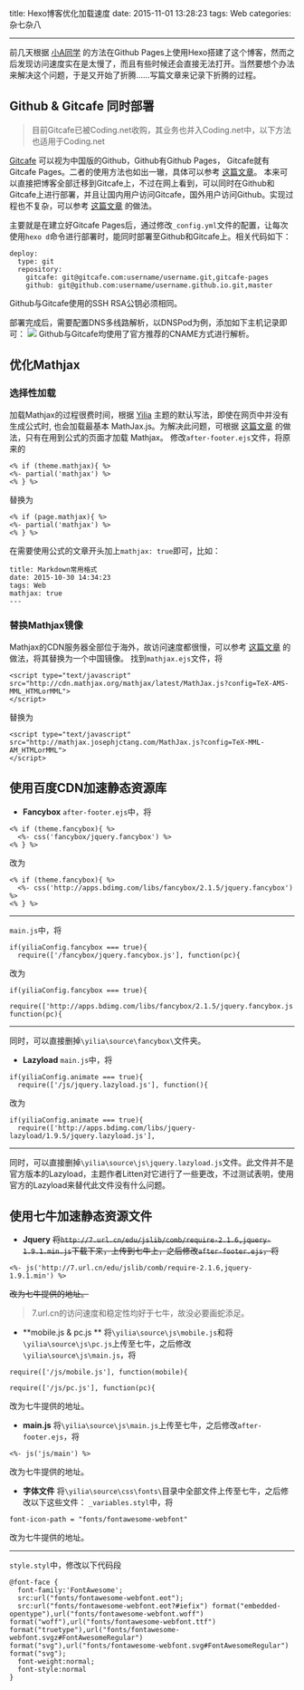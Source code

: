 title: Hexo博客优化加载速度
date: 2015-11-01 13:28:23
tags: Web
categories: 杂七杂八

---

前几天根据 [小A同学](http://caoyudong.com/) 的方法在Github Pages上使用Hexo搭建了这个博客，然而之后发现访问速度实在是太慢了，而且有些时候还会直接无法打开。当然要想个办法来解决这个问题，于是又开始了折腾……写篇文章来记录下折腾的过程。

<!--more-->

## Github & Gitcafe 同时部署
> 目前Gitcafe已被Coding.net收购，其业务也并入Coding.net中，以下方法也适用于Coding.net

[Gitcafe](https://gitcafe.com/) 可以视为中国版的Github，Github有Github Pages， Gitcafe就有Gitcafe Pages。二者的使用方法也如出一辙，具体可以参考 [这篇文章](http://blog.devtang.com/blog/2014/06/02/use-gitcafe-to-host-blog/)。
本来可以直接把博客全部迁移到Gitcafe上，不过在网上看到，可以同时在Github和Gitcafe上进行部署，并且让国内用户访问Gitcafe，国外用户访问Github。实现过程也不复杂，可以参考 [这篇文章](http://blog.yuanbin.me/posts/2014/05/multi-deployment-with-hexo.html) 的做法。

主要就是在建立好Gitcafe Pages后，通过修改`_config.yml`文件的配置，让每次使用`hexo d`命令进行部署时，能同时部署至Github和Gitcafe上。相关代码如下：
```
deploy:
  type: git
  repository: 
    gitcafe: git@gitcafe.com:username/username.git,gitcafe-pages
    github: git@github.com:username/username.github.io.git,master
```
Github与Gitcafe使用的SSH RSA公钥必须相同。

部署完成后，需要配置DNS多线路解析，以DNSPod为例，添加如下主机记录即可：
![](http://gmf.shengnengjin.cn/web20151101141232.png)
Github与Gitcafe均使用了官方推荐的CNAME方式进行解析。

## 优化Mathjax
### 选择性加载
加载Mathjax的过程很费时间，根据 [Yilia](https://github.com/litten/hexo-theme-yilia) 主题的默认写法，即使在网页中并没有生成公式时, 也会加载最基本 MathJax.js。为解决此问题，可根据 [这篇文章](http://lukang.me/2014/mathjax-for-hexo.html) 的做法，只有在用到公式的页面才加载 Mathjax。
修改`after-footer.ejs`文件，将原来的
```
<% if (theme.mathjax){ %>
<%- partial('mathjax') %>
<% } %>
```
替换为
```
<% if (page.mathjax){ %>
<%- partial('mathjax') %>
<% } %>
```
在需要使用公式的文章开头加上`mathjax: true`即可，比如：
```
title: Markdown常用格式
date: 2015-10-30 14:34:23
tags: Web
mathjax: true
---
```

### 替换Mathjax镜像
Mathjax的CDN服务器全部位于海外，故访问速度都很慢，可以参考 [这篇文章](http://blog.josephjctang.com/2015/03/github/) 的做法，将其替换为一个中国镜像。
找到`mathjax.ejs`文件，将
```
<script type="text/javascript" src="http://cdn.mathjax.org/mathjax/latest/MathJax.js?config=TeX-AMS-MML_HTMLorMML">
</script>
```
替换为
```
<script type="text/javascript" src="http://mathjax.josephjctang.com/MathJax.js?config=TeX-MML-AM_HTMLorMML">
</script>
```

## 使用百度CDN加速静态资源库
- **Fancybox**
`after-footer.ejs`中，将
```
<% if (theme.fancybox){ %>
  <%- css('fancybox/jquery.fancybox') %>
<% } %>
```
改为
```
<% if (theme.fancybox){ %>
  <%- css('http://apps.bdimg.com/libs/fancybox/2.1.5/jquery.fancybox') %>
<% } %>
```
_____________
`main.js`中，将
```
if(yiliaConfig.fancybox === true){
  require(['/fancybox/jquery.fancybox.js'], function(pc){
```
改为
```
if(yiliaConfig.fancybox === true){
  require(['http://apps.bdimg.com/libs/fancybox/2.1.5/jquery.fancybox.js'], function(pc){
```
_______________
同时，可以直接删掉`\yilia\source\fancybox\`文件夹。

- **Lazyload**
`main.js`中，将
```
if(yiliaConfig.animate === true){
  require(['/js/jquery.lazyload.js'], function(){
```
改为
```
if(yiliaConfig.animate === true){
  require(['http://apps.bdimg.com/libs/jquery-lazyload/1.9.5/jquery.lazyload.js'], 
```
_______________
同时，可以直接删掉`\yilia\source\js\jquery.lazyload.js`文件。此文件并不是官方版本的Lazyload，主题作者Litten对它进行了一些更改，不过测试表明，使用官方的Lazyload来替代此文件没有什么问题。

## 使用七牛加速静态资源文件
- **Jquery**
~~将`http://7.url.cn/edu/jslib/comb/require-2.1.6,jquery-1.9.1.min.js`下载下来，上传到七牛上，之后修改`after-footer.ejs`，将~~
```
<%- js('http://7.url.cn/edu/jslib/comb/require-2.1.6,jquery-1.9.1.min') %>
```
~~改为七牛提供的地址。~~

> 7.url.cn的访问速度和稳定性均好于七牛，故没必要画蛇添足。

- **mobile.js & pc.js **
将`\yilia\source\js\mobile.js`和将`\yilia\source\js\pc.js`上传至七牛，之后修改`\yilia\source\js\main.js`，将
```
require(['/js/mobile.js'], function(mobile){

require(['/js/pc.js'], function(pc){
```
改为七牛提供的地址。

- **main.js**
将`\yilia\source\js\main.js`上传至七牛，之后修改`after-footer.ejs`，将
```
<%- js('js/main') %>
```
改为七牛提供的地址。

- **字体文件**
将`\yilia\source\css\fonts\`目录中全部文件上传至七牛，之后修改以下这些文件：
`_variables.styl`中，将
```
font-icon-path = "fonts/fontawesome-webfont"
```
改为七牛提供的地址。
_____________
`style.styl`中，修改以下代码段
```
@font-face {
  font-family:'FontAwesome';
  src:url("fonts/fontawesome-webfont.eot");
  src:url("fonts/fontawesome-webfont.eot?#iefix") format("embedded-opentype"),url("fonts/fontawesome-webfont.woff") format("woff"),url("fonts/fontawesome-webfont.ttf") format("truetype"),url("fonts/fontawesome-webfont.svgz#FontAwesomeRegular") format("svg"),url("fonts/fontawesome-webfont.svg#FontAwesomeRegular") format("svg");
  font-weight:normal;
  font-style:normal
}
```





